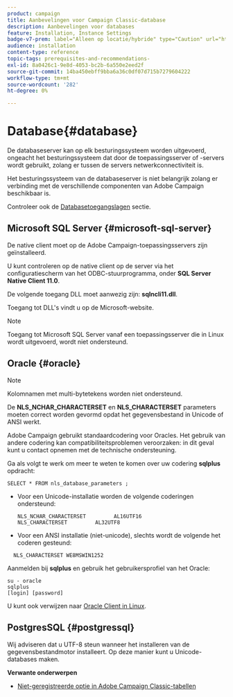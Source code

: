 ```yaml
---
product: campaign
title: Aanbevelingen voor Campaign Classic-database
description: Aanbevelingen voor databases
feature: Installation, Instance Settings
badge-v7-prem: label="Alleen op locatie/hybride" type="Caution" url="https://experienceleague.adobe.com/docs/campaign-classic/using/installing-campaign-classic/architecture-and-hosting-models/hosting-models-lp/hosting-models.html?lang=nl" tooltip="Alleen van toepassing op on-premise en hybride implementaties"
audience: installation
content-type: reference
topic-tags: prerequisites-and-recommendations-
exl-id: 8a0426c1-9e8d-4053-bc2b-6a550e2eed2f
source-git-commit: 14ba450ebff9bba6a36c0df07d715b7279604222
workflow-type: tm+mt
source-wordcount: '282'
ht-degree: 0%

---
```


# Database{#database}



De databaseserver kan op elk besturingssysteem worden uitgevoerd, ongeacht het besturingssysteem dat door de toepassingsserver of -servers wordt gebruikt, zolang er tussen de servers netwerkconnectiviteit is.

Het besturingssysteem van de databaseserver is niet belangrijk zolang er verbinding met de verschillende componenten van Adobe Campaign beschikbaar is.

Controleer ook de [Databasetoegangslagen](../../installation/using/prerequisites-of-campaign-installation-in-linux.md#database-access-layers) sectie.

## Microsoft SQL Server {#microsoft-sql-server}

De native client moet op de Adobe Campaign-toepassingsservers zijn geïnstalleerd.

U kunt controleren op de native client op de server via het configuratiescherm van het ODBC-stuurprogramma, onder **SQL Server Native Client 11.0**.

De volgende toegang DLL moet aanwezig zijn: **sqlncli11.dll**.

Toegang tot DLL&#39;s vindt u op de Microsoft-website.

>[!NOTE]
>
>Toegang tot Microsoft SQL Server vanaf een toepassingsserver die in Linux wordt uitgevoerd, wordt niet ondersteund.

## Oracle {#oracle}

>[!NOTE]
>
>Kolomnamen met multi-bytetekens worden niet ondersteund.

De **NLS_NCHAR_CHARACTERSET** en **NLS_CHARACTERSET** parameters moeten correct worden gevormd opdat het gegevensbestand in Unicode of ANSI werkt.

Adobe Campaign gebruikt standaardcodering voor Oracles. Het gebruik van andere codering kan compatibiliteitsproblemen veroorzaken: in dit geval kunt u contact opnemen met de technische ondersteuning.

Ga als volgt te werk om meer te weten te komen over uw codering **sqlplus** opdracht:

```
SELECT * FROM nls_database_parameters ;
```

* Voor een Unicode-installatie worden de volgende coderingen ondersteund:

  ```
  NLS_NCHAR_CHARACTERSET         AL16UTF16
  NLS_CHARACTERSET         AL32UTF8
  ```

* Voor een ANSI installatie (niet-unicode), slechts wordt de volgende het coderen gesteund:

```
  NLS_CHARACTERSET WE8MSWIN1252
```

Aanmelden bij **sqlplus** en gebruik het gebruikersprofiel van het Oracle:

```
su - oracle 
sqlplus 
[login] [password]
```

U kunt ook verwijzen naar [Oracle Client in Linux](../../installation/using/installing-packages-with-linux.md#oracle-client-in-linux).

## PostgresSQL {#postgressql}

Wij adviseren dat u UTF-8 steun wanneer het installeren van de gegevensbestandmotor installeert. Op deze manier kunt u Unicode-databases maken.

**Verwante onderwerpen**

* [Niet-geregistreerde optie in Adobe Campaign Classic-tabellen](https://helpx.adobe.com/campaign/kb/unlogged-tables-classic.html)
